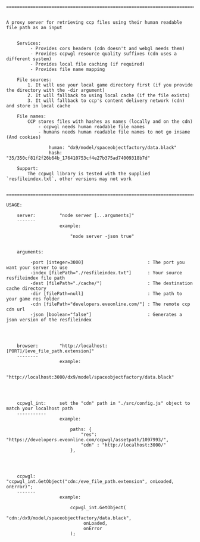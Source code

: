     ==============================================================================================================


    A proxy server for retrieving ccp files using their human readable file path as an input


        Services:
             - Provides cors headers (cdn doesn't and webgl needs them)
             - Provides ccpwgl resource quality suffixes (cdn uses a different system)
             - Provides local file caching (if required)
             - Provides file name mapping
         
        File sources:
            1. It will use your local game directory first (if you provide the directory with the -dir argument)
            2. It will fallback to using local cache (if the file exists) 
            3. It will fallback to ccp's content delivery network (cdn) and store in local cache

        File names:
            CCP stores files with hashes as names (locally and on the cdn)
                - ccpwgl needs human readable file names
                - humans needs human readable file names to not go insane (And cookies)

                    human: "dx9/model/spaceobjectfactory/data.black"
                    hash:  "35/350cf81f2f26b64b_176410753cf4e27b375ad74009318b7d"

        Support:
            The ccpwgl library is tested with the supplied `resfileindex.txt`, other versions may not work
         

    ==============================================================================================================

    USAGE:

        server:         "node server [...arguments]"
        -------
                        example: 
                        
                            "node server -json true"


        arguments:

             -port [integer=3000]                        : The port you want your server to use
             -index [filePath="./resfileindex.txt"]      : Your source resfileindex file path
             -dest [filePath="./cache/"]                 : The destination cache directory
             -dir [filePath=null]                        : The path to your game res folder
             -cdn [filePath="developers.eveonline.com/"] : The remote ccp cdn url
             -json [boolean="false"]                     : Generates a json version of the resfileindex




        browser:        "http://localhost:[PORT]/[eve_file_path.extension]"
        --------
                        example: 
                        
                            "http://localhost:3000/dx9/model/spaceobjectfactory/data.black"




        ccpwgl_int:     set the "cdn" path in "./src/config.js" object to match your localhost path
        -----------
                        example:

                            paths: {
                                "res": "https://developers.eveonline.com/ccpwgl/assetpath/1097993/",
                                "cdn" : "http://localhost:3000/"
                            },


           
                    
        ccpwgl:         "ccpwgl_int.GetObject("cdn:/eve_file_path.extension", onLoaded, onError)";
        -------                    
                        example:
                    
                            ccpwgl_int.GetObject(
                                "cdn:/dx9/model/spaceobjectfactory/data.black", 
                                 onLoaded, 
                                 onError
                            );
                            
                            